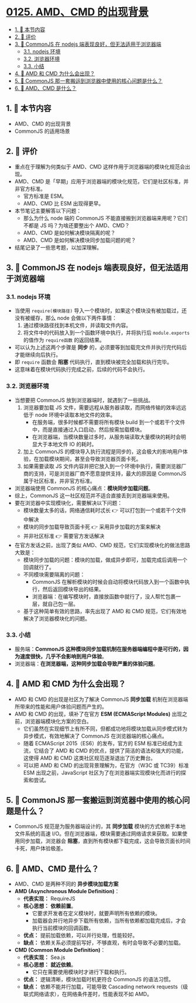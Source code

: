 # [0125. AMD、CMD 的出现背景](https://github.com/tnotesjs/TNotes.javascript/tree/main/notes/0125.%20AMD%E3%80%81CMD%20%E7%9A%84%E5%87%BA%E7%8E%B0%E8%83%8C%E6%99%AF)

<!-- region:toc -->

- [1. 🎯 本节内容](#1--本节内容)
- [2. 🫧 评价](#2--评价)
- [3. 🧠 CommonJS 在 nodejs 端表现良好，但无法适用于浏览器端](#3--commonjs-在-nodejs-端表现良好但无法适用于浏览器端)
  - [3.1. nodejs 环境](#31-nodejs-环境)
  - [3.2. 浏览器环境](#32-浏览器环境)
  - [3.3. 小结](#33-小结)
- [4. 🤔 AMD 和 CMD 为什么会出现？](#4--amd-和-cmd-为什么会出现)
- [5. 🤔 CommonJS 那一套搬运到浏览器中使用的核心问题是什么？](#5--commonjs-那一套搬运到浏览器中使用的核心问题是什么)
- [6. 🤔 AMD、CMD 是什么？](#6--amdcmd-是什么)

<!-- endregion:toc -->

## 1. 🎯 本节内容

- AMD、CMD 的出现背景
- CommonJS 的适用场景

## 2. 🫧 评价

- 重点在于理解为何类似于 AMD、CMD 这样作用于浏览器端的模块化规范会出现。
- AMD、CMD 是「早期」应用于浏览器端的模块化规范，它们是社区标准，并非官方标准。
  - 官方标准是 ESM。
  - AMD、CMD 比 ESM 出现得更早。
- 本节笔记主要解答以下问题：
  - 那么为什么 node 端的 CommonJS 不能直接搬到浏览器端来用呢？它们不都是 JS 吗？为啥还要整出个 AMD、CMD？
  - AMD、CMD 是如何解决模块隔离的呢？
  - AMD、CMD 是如何解决模块同步加载问题的呢？
- 结尾记录了一些思考题，以加深理解。

## 3. 🧠 CommonJS 在 nodejs 端表现良好，但无法适用于浏览器端

### 3.1. nodejs 环境

- 当使用 `require(模块路径)` 导入一个模块时，如果这个模块没有被加载过，还没有被缓存，那么 node 会做以下两件事情：
  1. 通过模块路径找到本机文件，并读取文件内容。
  2. 将文件中的代码放入到一个函数环境中执行，并将执行后 `module.exports` 的值作为 `require函数` 的返回结果。
- 可以认为上述这两个步骤是 **同步** 的，必须要等到加载完文件并执行完代码后才能继续向后执行。
- 即 `require` 函数会 **阻塞** 代码执行，直到模块被完全加载和执行完毕。
- 这意味着在模块代码执行完成之前，后续的代码不会执行。

### 3.2. 浏览器环境

- 当想要把 CommonJS 放到浏览器端时，就遇到了一些挑战。
  1. 浏览器要加载 JS 文件，需要远程从服务器读取，而网络传输的效率远远低于 node 环境中读取本地文件的效率。
     - 在服务端，很多时候都不需要将所有模块 build 到一个或若干个文件中，而是直接通过入口启动，然后按需加载模块。
     - 在浏览器端，当模块数量过多时，从服务端读取大量模块的耗时会明显大于本地文件 IO 的耗时。
  2. 加上 CommonJS 的模块导入执行流程是同步的，这会极大的影响用户体验，在加载模块期间，甚至会导致浏览器页面卡死。
  3. 如果需要读取 JS 文件内容并把它放入到一个环境中执行，需要浏览器厂商的支持，可是浏览器厂商不愿意提供支持，最大的原因是 CommonJS 属于社区标准，并非官方标准。
- 浏览器端使用 CommonJS 的核心痛点：**模块同步加载问题**。
- 综上，CommonJS 这一社区规范并不适合直接丢到浏览器端来使用。
- 要在浏览器中实现模块化，需要解决以下问题：
  - 模块数量太多的话，网络通信耗时忒长 👉 可以打包到一个或若干个文件中解决
  - 模块的同步加载导致页面卡死 👉 采用异步加载的方案来解决
  - 并非社区标准 👉 需要官方发话解决
- 在官方发话之前，出现了类似 AMD、CMD 规范，它们实现模块化的做法思路大致是：
  - 模块同步加载的问题：模块的加载，做成异步即可，加载完成后调用一个回调就行了。
  - 不同模块需要隔离的问题：
    - CommonJS 在解析模块的时候会自动将模块代码放入到一个函数中执行，然后返回模块导出的结果。
    - 浏览器端：在编写模块时，直接放函数中就行了，没人帮忙包裹一层，就自己包一层。
  - 基于这种简单有效的思路，率先出现了 AMD 和 CMD 规范，它们有效地解决了浏览器模块化的问题。

### 3.3. 小结

- 服务端：**CommonJS 这种模块同步加载机制在服务器端编程中是可行的，因为速度很快，几乎不会影响到用户体验**。
- 浏览器端：**在浏览器端，这种同步加载会导致严重的体验问题**。

## 4. 🤔 AMD 和 CMD 为什么会出现？

- AMD 和 CMD 的出现是社区为了解决 CommonJS **同步加载** 机制在浏览器端所带来的性能和用户体验问题而产生的。
- AMD 和 CMD 的出现，填补了在官方 **ESM (ECMAScript Modules)** 出现之前，浏览器端模块化方案的空白。
  - 它们虽然在实现细节上有所不同，但都成功地将模块加载从同步模式转为异步模式，有效地解决了 CommonJS 在浏览器端的核心痛点。
  - 随着 ECMAScript 2015（ES6）的发布，官方的 ESM 标准已经成为主流，它结合了 AMD 和 CMD 的优点，提供了简洁的语法和强大的功能，这使得 AMD 和 CMD 这类社区规范逐渐退出了历史舞台。
  - 可以把 AMD 和 CMD 的出现背景理解为，在官方（W3C 或 TC39）标准 ESM 出现之前，JavaScript 社区为了在浏览器端实现模块化而进行的探索和尝试。

## 5. 🤔 CommonJS 那一套搬运到浏览器中使用的核心问题是什么？

- CommonJS 规范是为服务器端设计的，其 **同步加载** 模块的方式依赖于本地文件系统的高速 I/O。但在浏览器端，模块需要通过网络请求来获取。如果使用同步加载，浏览器会 **阻塞**，直到所有模块都下载完成，这会导致页面长时间卡死，用户体验极差。

## 6. 🤔 AMD、CMD 是什么？

- AMD、CMD 是两种不同的 **异步模块加载方案**
- **AMD (Asynchronous Module Definition)**：
  - **代表实现：** RequireJS
  - **核心思想：** **依赖前置**。
    - 它要求开发者在定义模块时，就要声明所有依赖的模块。
    - 加载器会并行地异步下载所有依赖，当所有依赖都加载完成后，才会执行当前模块的回调函数。
  - **优点：** 提前加载依赖，可以并行处理，性能较好。
  - **缺点：** 依赖关系必须提前写好，不够直观，有时会导致不必要的加载。
- **CMD (Common Module Definition)**：
  - **代表实现：** Sea.js
  - **核心思想：** **就近依赖**。
    - 它只在需要使用模块时才进行下载和执行。
  - **优点：** 逻辑清晰，模块加载时机更符合 CommonJS 的语法习惯。
  - **缺点：** 依赖不能并行加载，可能导致 Cascading network requests（级联式网络请求），在网络条件差时，性能表现不如 AMD。

